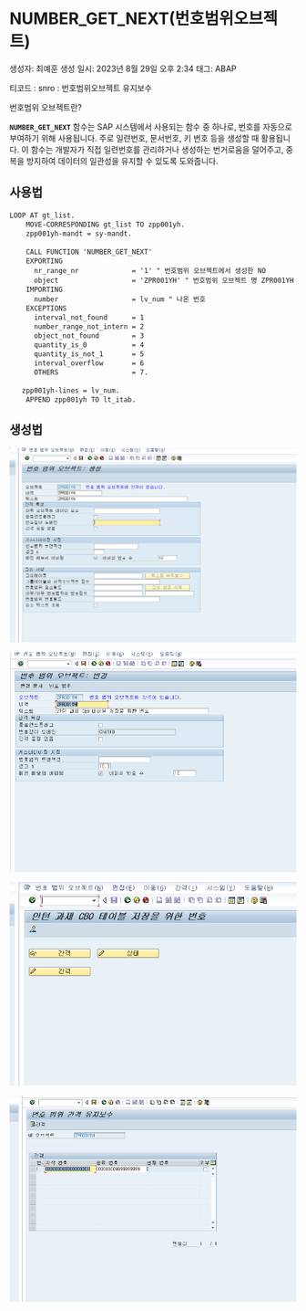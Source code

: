 # NUMBER_GET_NEXT(번호범위오브젝트)

생성자: 최예훈
생성 일시: 2023년 8월 29일 오후 2:34
태그: ABAP

티코드 : snro : 번호범위오브젝트 유지보수

번호범위 오브젝트란?

**`NUMBER_GET_NEXT`** 함수는 SAP 시스템에서 사용되는 함수 중 하나로, 번호를 자동으로 부여하기 위해 사용됩니다. 주로 일련번호, 문서번호, 키 번호 등을 생성할 때 활용됩니다. 이 함수는 개발자가 직접 일련번호를 관리하거나 생성하는 번거로움을 덜어주고, 중복을 방지하여 데이터의 일관성을 유지할 수 있도록 도와줍니다.

## 사용법

```abap
LOOP AT gt_list.
    MOVE-CORRESPONDING gt_list TO zpp001yh.
    zpp001yh-mandt = sy-mandt.

    CALL FUNCTION 'NUMBER_GET_NEXT'
    EXPORTING
      nr_range_nr             = '1' " 번호범위 오브젝트에서 생성한 NO
      object                  = 'ZPR001YH' " 번호범위 오브젝트 명 ZPR001YH
    IMPORTING
      number                  = lv_num " 나온 번호
    EXCEPTIONS
      interval_not_found      = 1
      number_range_not_intern = 2
      object_not_found        = 3
      quantity_is_0           = 4
      quantity_is_not_1       = 5
      interval_overflow       = 6
      OTHERS                  = 7.

   zpp001yh-lines = lv_num.
    APPEND zpp001yh TO lt_itab.
```

## 생성법

![Untitled](NUMBER_GET_NEXT(%E1%84%87%E1%85%A5%E1%86%AB%E1%84%92%E1%85%A9%E1%84%87%E1%85%A5%E1%86%B7%E1%84%8B%E1%85%B1%E1%84%8B%E1%85%A9%E1%84%87%E1%85%B3%E1%84%8C%E1%85%A6%E1%86%A8%E1%84%90%E1%85%B3)%20542871388c414e0da94c64a041950028/Untitled.png)

![Untitled](NUMBER_GET_NEXT(%E1%84%87%E1%85%A5%E1%86%AB%E1%84%92%E1%85%A9%E1%84%87%E1%85%A5%E1%86%B7%E1%84%8B%E1%85%B1%E1%84%8B%E1%85%A9%E1%84%87%E1%85%B3%E1%84%8C%E1%85%A6%E1%86%A8%E1%84%90%E1%85%B3)%20542871388c414e0da94c64a041950028/Untitled%201.png)

![Untitled](NUMBER_GET_NEXT(%E1%84%87%E1%85%A5%E1%86%AB%E1%84%92%E1%85%A9%E1%84%87%E1%85%A5%E1%86%B7%E1%84%8B%E1%85%B1%E1%84%8B%E1%85%A9%E1%84%87%E1%85%B3%E1%84%8C%E1%85%A6%E1%86%A8%E1%84%90%E1%85%B3)%20542871388c414e0da94c64a041950028/Untitled%202.png)

![Untitled](NUMBER_GET_NEXT(%E1%84%87%E1%85%A5%E1%86%AB%E1%84%92%E1%85%A9%E1%84%87%E1%85%A5%E1%86%B7%E1%84%8B%E1%85%B1%E1%84%8B%E1%85%A9%E1%84%87%E1%85%B3%E1%84%8C%E1%85%A6%E1%86%A8%E1%84%90%E1%85%B3)%20542871388c414e0da94c64a041950028/Untitled%203.png)